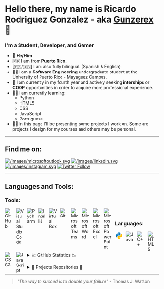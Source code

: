# Hello there, my name is Ricardo Rodriguez Gonzalez - aka [Gunzerex][discord] 👋

### I'm a Student, Developer, and Gamer

- 👦 <strong>He/Him</strong>
- 🇵🇷 I am from <strong>Puerto Rico</strong>.
- [🇪🇸/🇺🇸] I am also fully bilingual. (Spanish & English)
- 👨‍🎓 I am a <strong>Software Engineering</strong> undergraduate student at the University of Puerto Rico - Mayaguez Campus.
- 💼 I am currently in my fourth year and actively seeking <strong>interships</strong> or <strong>COOP</strong> opportunities in order to acquire more professional experience.
- 👨‍🏫 I am currently learning:
  - Python
  - HTML5
  - CSS
  - JavaScript
  - Portuguese
- 👨‍💻 In this page I'll be presenting some projects I work on. Some are projects I design for my courses and others may be personal.

---
## Find me on:

[![/images/microsoftoutlook.svg](https://img.shields.io/badge/Microsoft_Outlook-0078D4?style=for-the-badge&logo=microsoft-outlook&logoColor=whitet)][email]
[![/images/linkedin.svg](https://img.shields.io/badge/LinkedIn-0077B5?style=for-the-badge&logo=linkedin&logoColor=white)][linkedin]
[![/images/instagram.svg](https://img.shields.io/badge/Instagram-E4405F?style=for-the-badge&logo=instagram&logoColor=white)][instagram]
[![Twitter Follow](https://img.shields.io/twitter/follow/gunzerex?color=1DA1F2&logo=twitter&style=for-the-badge)][twitter]

---
## Languages and Tools:

### Tools:

<!-- [<img align="left" alt="GitHub" width="26px" src="https://user-images.githubusercontent.com/3369400/139447912-e0f43f33-6d9f-45f8-be46-2df5bbc91289.png" style="padding-right:10px;" />](https://github.com#gh-dark-mode-only) -->
[<img align="left" alt="GitHub" width="26px" src="https://user-images.githubusercontent.com/3369400/139448065-39a229ba-4b06-434b-bc67-616e2ed80c8f.png" style="padding-right:10px;" />](https://github.com#gh-light-mode-only)
[<img align="left" alt="Visual Studio Code" width="26px" src="https://cdn.jsdelivr.net/gh/devicons/devicon/icons/vscode/vscode-original.svg" style="padding-right:10px;" />](https://code.visualstudio.com)
[<img align="left" alt="Pycharm" width="26px" src="https://upload.wikimedia.org/wikipedia/commons/1/1d/PyCharm_Icon.svg" style="padding-right:10px;" />](https://www.jetbrains.com/pycharm/)
[<img align="left" alt="IntelliJ" width="26px" src="https://upload.wikimedia.org/wikipedia/commons/9/9c/IntelliJ_IDEA_Icon.svg" style="padding-right:10px;" />](https://www.jetbrains.com/idea/)
[<img align="left" alt="Virtual Box" width="26px" src="https://www.vectorlogo.zone/logos/virtualbox/virtualbox-icon.svg" style="padding-right:10px;" />](https://www.virtualbox.org)
[<img align="left" alt="Git" width="26px" src="https://cdn.jsdelivr.net/gh/devicons/devicon/icons/git/git-original.svg" style="padding-right:10px;" />](https://git-scm.com)
[<img align="left" alt="Microsoft Teams" width="26px" src="https://upload.wikimedia.org/wikipedia/commons/c/c9/Microsoft_Office_Teams_%282018%E2%80%93present%29.svg" style="padding-right:10px;" />](https://www.microsoft.com/en-us/microsoft-teams/group-chat-software)
[<img align="left" alt="Microsoft Word" width="26px" src="https://upload.wikimedia.org/wikipedia/commons/f/fd/Microsoft_Office_Word_%282019%E2%80%93present%29.svg" style="padding-right:10px;" />](https://www.microsoft.com/en-ww/microsoft-365/word)
[<img align="left" alt="Microsoft Excel" width="26px" src="https://upload.wikimedia.org/wikipedia/commons/3/34/Microsoft_Office_Excel_%282019%E2%80%93present%29.svg" style="padding-right:10px;" />](https://www.microsoft.com/en-ww/microsoft-365/excel)
[<img align="left" alt="Microsoft Power Point" width="26px" src="https://upload.wikimedia.org/wikipedia/commons/0/0d/Microsoft_Office_PowerPoint_%282019%E2%80%93present%29.svg" style="padding-right:10px;" />](https://www.microsoft.com/en-ww/microsoft-365/powerpoint)

<br>

### Languages:

[<img align="left" alt="Pyhton" width="26px" src="/images/icons8-python.svg" style="padding-right:10px;" />](https://www.python.org/psf-landing/)
[<img align="left" alt="Java" width="26px" src="https://www.vectorlogo.zone/logos/java/java-vertical.svg" style="padding-right:10px;" />](https://www.java.com/en/)
[<img align="left" alt="C++" width="26px" src="https://upload.wikimedia.org/wikipedia/commons/1/18/ISO_C%2B%2B_Logo.svg" style="padding-right:10px;" />](https://www.cplusplus.com)
[<img align="left" alt="HTML5" width="26px" src="https://cdn.jsdelivr.net/gh/devicons/devicon/icons/html5/html5-original.svg" style="padding-right:10px;" />](https://www.w3schools.com/html/)
[<img align="left" alt="CSS3" width="26px" src="https://cdn.jsdelivr.net/gh/devicons/devicon/icons/css3/css3-original.svg" style="padding-right:10px;" />](https://www.w3schools.com/css/default.asp)
[<img align="left" alt="JavaScript" width="26px" src="https://cdn.jsdelivr.net/gh/devicons/devicon/icons/javascript/javascript-original.svg" style="padding-right:10px;" />](https://www.javascript.com)
<br />
<br />

---

<details>
  <summary>📈 GitHub Statistics 📉</summary>

  <img align="left" alt="RicardoRodz's GitHub Stats" src="https://github-readme-stats.vercel.app/api?username=RicardoRodz&show_icons=true&hide_border=false&title_color=ff652f&icon_color=FFE400&bg_color=09131B&text_color=ffffff&border_color=0c1a25" />
  <br>

</details>
<br>
<details>
  <summary>💾 Projects Repositories 💾</summary>

|                                           Project Idea                                           | Current Status |
| :----------------------------------------------------------------------------------------------: | :------------: |
|      <a href="https://github.com/RicardoRodz/Needleman-Wunsch-Project">Needleman-Wunsch</a>      |       🟩       |
|          <a href="https://github.com/RicardoRodz/Bloom-Filter-Project">Bloom Filter</a>          |       🟩       |
|                 <a href="https://github.com/RicardoRodz/Keylogger">Keylogger</a>                 |      ⬛️       |
|            <a href="https://github.com/RicardoRodz/Socket-Communication">Sockets</a>             |       🟩       |
|                    <a href="https://github.com/RicardoRodz/Switch">Switch</a>                    |      ⬛️       |
|              <a href="https://github.com/RicardoRodz/Morse-Coding">Morse Coding</a>              |      ⬛️       |
|                 <a href="https://github.com/RicardoRodz/Scheduler">Scheduler</a>                 |      ⬛️       |
| <a href="https://github.com/RicardoRodz/Random-Password-Generator">Random Password Generator</a> |      ⬛️       |
|   <a href="https://github.com/RicardoRodz/Grade-Weight-Calculator">Grade Weight Calculator</a>   |      ⬛️       |

| Not Started | Incomplete | Completed |
| :---------: | :--------: | :-------: |
|     ⬛️     |     🟨     |    🟩     |

</details>

---

>_"The way to succed is to double your failure"_ - Thomas J. Watson
<!-- [protfolio]:  -->

[email]: ricardo.rodriguez67@upr.edu
[twitter]: https://twitter.com/gunzerex
[youtube]: https://www.youtube.com/channel/UCQIcQ3zI9siH8VKnlIC80Fw
[instagram]: https://www.instagram.com/gunzerex/
[linkedin]: https://www.linkedin.com/in/ricky-rodz-gonz-se2754/
[discord]: https://discord.com/users/526083713444872202
